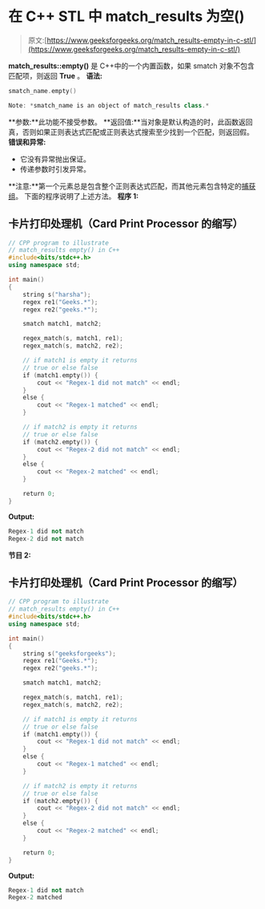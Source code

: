 # 在 C++ STL 中 match_results 为空()

> 原文:[https://www.geeksforgeeks.org/match_results-empty-in-c-stl/](https://www.geeksforgeeks.org/match_results-empty-in-c-stl/)

**match_results::empty()** 是 C++中的一个内置函数，如果 smatch 对象不包含匹配项，则返回 **True** 。
**语法:**

```cpp
smatch_name.empty()

Note: *smatch_name is an object of match_results class.*
```

**参数:**此功能不接受参数。
**返回值:**当对象是默认构造的时，此函数返回真，否则如果正则表达式匹配或正则表达式搜索至少找到一个匹配，则返回假。
**错误和异常:**

*   它没有异常抛出保证。
*   传递参数时引发异常。

**注意:**第一个元素总是包含整个正则表达式匹配，而其他元素包含特定的[捕获组](https://www.geeksforgeeks.org/smatch-regex-regular-expressions-in-c/)。
下面的程序说明了上述方法。
**程序 1:**

## 卡片打印处理机（Card Print Processor 的缩写）

```cpp
// CPP program to illustrate
// match_results empty() in C++
#include<bits/stdc++.h>
using namespace std;

int main()
{
    string s("harsha");
    regex re1("Geeks.*");
    regex re2("geeks.*");

    smatch match1, match2;

    regex_match(s, match1, re1);
    regex_match(s, match2, re2);

    // if match1 is empty it returns
    // true or else false
    if (match1.empty()) {
        cout << "Regex-1 did not match" << endl;
    }
    else {
        cout << "Regex-1 matched" << endl;
    }

    // if match2 is empty it returns
    // true or else false
    if (match2.empty()) {
        cout << "Regex-2 did not match" << endl;
    }
    else {
        cout << "Regex-2 matched" << endl;
    }

    return 0;
}
```

**Output:** 

```cpp
Regex-1 did not match
Regex-2 did not match
```

**节目 2:**

## 卡片打印处理机（Card Print Processor 的缩写）

```cpp
// CPP program to illustrate
// match_results empty() in C++
#include<bits/stdc++.h>
using namespace std;

int main()
{
    string s("geeksforgeeks");
    regex re1("Geeks.*");
    regex re2("geeks.*");

    smatch match1, match2;

    regex_match(s, match1, re1);
    regex_match(s, match2, re2);

    // if match1 is empty it returns
    // true or else false
    if (match1.empty()) {
        cout << "Regex-1 did not match" << endl;
    }
    else {
        cout << "Regex-1 matched" << endl;
    }

    // if match2 is empty it returns
    // true or else false
    if (match2.empty()) {
        cout << "Regex-2 did not match" << endl;
    }
    else {
        cout << "Regex-2 matched" << endl;
    }

    return 0;
}
```

**Output:** 

```cpp
Regex-1 did not match
Regex-2 matched
```